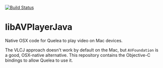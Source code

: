 [![Build Status](https://travis-ci.com/quelea-projection/libAVPlayerJava.svg?branch=master)](https://travis-ci.com/quelea-projection/libAVPlayerJava)

# libAVPlayerJava
Native OSX code for Quelea to play video on Mac devices.

The VLCJ approach doesn't work by default on the Mac, but `AVFoundation` is a good, OSX-native alternative. This repository contains the Objective-C bindings to allow Quelea to use it.
